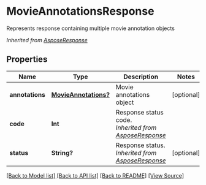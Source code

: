 ﻿# MovieAnnotationsResponse
Represents response containing multiple movie annotation objects

*Inherited from [AsposeResponse](AsposeResponse.md)*
## Properties
Name | Type | Description | Notes
------------ | ------------- | ------------- | -------------
**annotations** | [**MovieAnnotations?**](MovieAnnotations.md) | Movie annotations object | [optional]
**code** | **Int** | Response status code.<br />*Inherited from [AsposeResponse](AsposeResponse.md)* | 
**status** | **String?** | Response status.<br />*Inherited from [AsposeResponse](AsposeResponse.md)* | [optional]

[[Back to Model list]](../README.md#documentation-for-models) [[Back to API list]](../README.md#documentation-for-api-endpoints) [[Back to README]](../README.md) [[View Source]](../AsposePdfCloud/Models/MovieAnnotationsResponse.swift)

